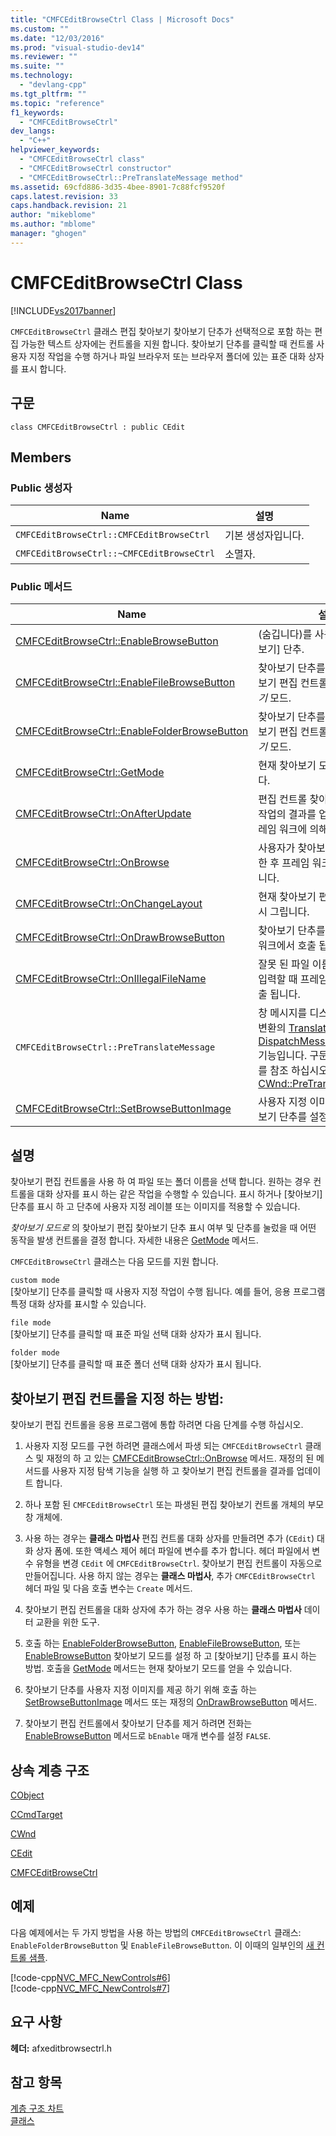 ```yaml
---
title: "CMFCEditBrowseCtrl Class | Microsoft Docs"
ms.custom: ""
ms.date: "12/03/2016"
ms.prod: "visual-studio-dev14"
ms.reviewer: ""
ms.suite: ""
ms.technology: 
  - "devlang-cpp"
ms.tgt_pltfrm: ""
ms.topic: "reference"
f1_keywords: 
  - "CMFCEditBrowseCtrl"
dev_langs: 
  - "C++"
helpviewer_keywords: 
  - "CMFCEditBrowseCtrl class"
  - "CMFCEditBrowseCtrl constructor"
  - "CMFCEditBrowseCtrl::PreTranslateMessage method"
ms.assetid: 69cfd886-3d35-4bee-8901-7c88fcf9520f
caps.latest.revision: 33
caps.handback.revision: 21
author: "mikeblome"
ms.author: "mblome"
manager: "ghogen"
---
```

# CMFCEditBrowseCtrl Class
[!INCLUDE[vs2017banner](../../assembler/inline/includes/vs2017banner.md)]

`CMFCEditBrowseCtrl` 클래스 편집 찾아보기 찾아보기 단추가 선택적으로 포함 하는 편집 가능한 텍스트 상자에는 컨트롤을 지원 합니다.  찾아보기 단추를 클릭할 때 컨트롤 사용자 지정 작업을 수행 하거나 파일 브라우저 또는 브라우저 폴더에 있는 표준 대화 상자를 표시 합니다.  
  
## 구문  
  
```  
class CMFCEditBrowseCtrl : public CEdit  
```  
  
## Members  
  
### Public 생성자  
  
|Name|설명|  
|----------|--------|  
|`CMFCEditBrowseCtrl::CMFCEditBrowseCtrl`|기본 생성자입니다.|  
|`CMFCEditBrowseCtrl::~CMFCEditBrowseCtrl`|소멸자.|  
  
### Public 메서드  
  
|Name|설명|  
|----------|--------|  
|[CMFCEditBrowseCtrl::EnableBrowseButton](../Topic/CMFCEditBrowseCtrl::EnableBrowseButton.md)|\(숨깁니다\)를 사용 하거나 \[찾아보기\] 단추.|  
|[CMFCEditBrowseCtrl::EnableFileBrowseButton](../Topic/CMFCEditBrowseCtrl::EnableFileBrowseButton.md)|찾아보기 단추를 사용 하 고 찾아보기 편집 컨트롤에  *파일 찾아보기* 모드.|  
|[CMFCEditBrowseCtrl::EnableFolderBrowseButton](../Topic/CMFCEditBrowseCtrl::EnableFolderBrowseButton.md)|찾아보기 단추를 사용 하 고 찾아보기 편집 컨트롤에  *폴더 찾아보기* 모드.|  
|[CMFCEditBrowseCtrl::GetMode](../Topic/CMFCEditBrowseCtrl::GetMode.md)|현재 찾아보기 모드를 반환합니다.|  
|[CMFCEditBrowseCtrl::OnAfterUpdate](../Topic/CMFCEditBrowseCtrl::OnAfterUpdate.md)|편집 컨트롤 찾아보기 찾아보기 작업의 결과를 업데이트 한 후 프레임 워크에 의해 호출 됩니다.|  
|[CMFCEditBrowseCtrl::OnBrowse](../Topic/CMFCEditBrowseCtrl::OnBrowse.md)|사용자가 찾아보기 단추를 클릭 한 후 프레임 워크에 의해 호출 됩니다.|  
|[CMFCEditBrowseCtrl::OnChangeLayout](../Topic/CMFCEditBrowseCtrl::OnChangeLayout.md)|현재 찾아보기 편집 컨트롤을 다시 그립니다.|  
|[CMFCEditBrowseCtrl::OnDrawBrowseButton](../Topic/CMFCEditBrowseCtrl::OnDrawBrowseButton.md)|찾아보기 단추를 그리려면 프레임 워크에서 호출 됩니다.|  
|[CMFCEditBrowseCtrl::OnIllegalFileName](../Topic/CMFCEditBrowseCtrl::OnIllegalFileName.md)|잘못 된 파일 이름 편집 컨트롤에 입력할 때 프레임 워크에 의해 호출 됩니다.|  
|`CMFCEditBrowseCtrl::PreTranslateMessage`|창 메시지를 디스패치하기 전에 변환의  [TranslateMessage](http://msdn.microsoft.com/library/windows/desktop/ms644955) 및  [DispatchMessage](http://msdn.microsoft.com/library/windows/desktop/ms644934) Windows 기능입니다.  구문 및 자세한 정보를 참조 하십시오. [CWnd::PreTranslateMessage](../Topic/CWnd::PreTranslateMessage.md).|  
|[CMFCEditBrowseCtrl::SetBrowseButtonImage](../Topic/CMFCEditBrowseCtrl::SetBrowseButtonImage.md)|사용자 지정 이미지에 대 한 찾아보기 단추를 설정합니다.|  
  
## 설명  
 찾아보기 편집 컨트롤을 사용 하 여 파일 또는 폴더 이름을 선택 합니다.  원하는 경우 컨트롤을 대화 상자를 표시 하는 같은 작업을 수행할 수 있습니다.  표시 하거나 \[찾아보기\] 단추를 표시 하 고 단추에 사용자 지정 레이블 또는 이미지를 적용할 수 있습니다.  
  
 *찾아보기 모드로* 의 찾아보기 편집 찾아보기 단추 표시 여부 및 단추를 눌렀을 때 어떤 동작을 발생 컨트롤을 결정 합니다.  자세한 내용은  [GetMode](../Topic/CMFCEditBrowseCtrl::GetMode.md) 메서드.  
  
 `CMFCEditBrowseCtrl` 클래스는 다음 모드를 지원 합니다.  
  
 `custom mode`  
 \[찾아보기\] 단추를 클릭할 때 사용자 지정 작업이 수행 됩니다.  예를 들어, 응용 프로그램 특정 대화 상자를 표시할 수 있습니다.  
  
 `file mode`  
 \[찾아보기\] 단추를 클릭할 때 표준 파일 선택 대화 상자가 표시 됩니다.  
  
 `folder mode`  
 \[찾아보기\] 단추를 클릭할 때 표준 폴더 선택 대화 상자가 표시 됩니다.  
  
## 찾아보기 편집 컨트롤을 지정 하는 방법:  
 찾아보기 편집 컨트롤을 응용 프로그램에 통합 하려면 다음 단계를 수행 하십시오.  
  
1.  사용자 지정 모드를 구현 하려면 클래스에서 파생 되는 `CMFCEditBrowseCtrl` 클래스 및 재정의 하 고 있는 [CMFCEditBrowseCtrl::OnBrowse](../Topic/CMFCEditBrowseCtrl::OnBrowse.md) 메서드.  재정의 된 메서드를 사용자 지정 탐색 기능을 실행 하 고 찾아보기 편집 컨트롤을 결과를 업데이트 합니다.  
  
2.  하나 포함 된 `CMFCEditBrowseCtrl` 또는 파생된 편집 찾아보기 컨트롤 개체의 부모 창 개체에.  
  
3.  사용 하는 경우는  **클래스 마법사** 편집 컨트롤 대화 상자를 만들려면 추가 \(`CEdit`\) 대화 상자 폼에.  또한 액세스 제어 헤더 파일에 변수를 추가 합니다.  헤더 파일에서 변수 유형을 변경 `CEdit` 에 `CMFCEditBrowseCtrl`.  찾아보기 편집 컨트롤이 자동으로 만들어집니다.  사용 하지 않는 경우는  **클래스 마법사**, 추가 `CMFCEditBrowseCtrl` 헤더 파일 및 다음 호출 변수는 `Create` 메서드.  
  
4.  찾아보기 편집 컨트롤을 대화 상자에 추가 하는 경우 사용 하는  **클래스 마법사** 데이터 교환을 위한 도구.  
  
5.  호출 하는  [EnableFolderBrowseButton](../Topic/CMFCEditBrowseCtrl::EnableFolderBrowseButton.md),  [EnableFileBrowseButton](../Topic/CMFCEditBrowseCtrl::EnableFileBrowseButton.md), 또는  [EnableBrowseButton](../Topic/CMFCEditBrowseCtrl::EnableBrowseButton.md) 찾아보기 모드를 설정 하 고 \[찾아보기\] 단추를 표시 하는 방법.  호출을  [GetMode](../Topic/CMFCEditBrowseCtrl::GetMode.md) 메서드는 현재 찾아보기 모드를 얻을 수 있습니다.  
  
6.  찾아보기 단추를 사용자 지정 이미지를 제공 하기 위해 호출 하는  [SetBrowseButtonImage](../Topic/CMFCEditBrowseCtrl::SetBrowseButtonImage.md) 메서드 또는 재정의  [OnDrawBrowseButton](../Topic/CMFCEditBrowseCtrl::OnDrawBrowseButton.md) 메서드.  
  
7.  찾아보기 편집 컨트롤에서 찾아보기 단추를 제거 하려면 전화는  [EnableBrowseButton](../Topic/CMFCEditBrowseCtrl::EnableBrowseButton.md) 메서드로 `bEnable` 매개 변수를 설정 `FALSE`.  
  
## 상속 계층 구조  
 [CObject](../../mfc/reference/cobject-class.md)  
  
 [CCmdTarget](../../mfc/reference/ccmdtarget-class.md)  
  
 [CWnd](../../mfc/reference/cwnd-class.md)  
  
 [CEdit](../../mfc/reference/cedit-class.md)  
  
 [CMFCEditBrowseCtrl](../../mfc/reference/cmfceditbrowsectrl-class.md)  
  
## 예제  
 다음 예제에서는 두 가지 방법을 사용 하는 방법의 `CMFCEditBrowseCtrl` 클래스: `EnableFolderBrowseButton` 및 `EnableFileBrowseButton`.  이 이때의 일부인의  [새 컨트롤 샘플](../../top/visual-cpp-samples.md).  
  
 [!code-cpp[NVC_MFC_NewControls#6](../../mfc/reference/codesnippet/CPP/cmfceditbrowsectrl-class_1.h)]  
[!code-cpp[NVC_MFC_NewControls#7](../../mfc/reference/codesnippet/CPP/cmfceditbrowsectrl-class_2.cpp)]  
  
## 요구 사항  
 **헤더:** afxeditbrowsectrl.h  
  
## 참고 항목  
 [계층 구조 차트](../../mfc/hierarchy-chart.md)   
 [클래스](../../mfc/reference/mfc-classes.md)
